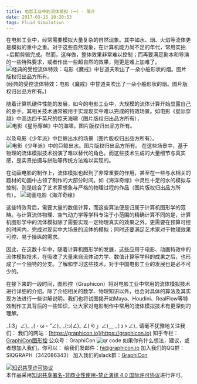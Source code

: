 ```yaml
---
title: 电影工业中的流体模拟（一）- 简介
date: 2017-03-15 10:20:53
tags: Fluid Simulation
---
```


在电影工业中，经常需要模拟大量复杂的自然现象。其中如水、烟、火焰等流体更是模拟的重中之重。对于这些自然现象，在计算机能力尚不足的年代，常用实拍+后期剪辑完成。然而，这样做，整体效果非常难以控制；而再要满足剧本和导演的一些特殊要求，或者作出一些超自然的效果，则更是难上加难了。
![经典的受控流体特效：电影《魔戒》中甘道夫吹出了一朵小船形状的烟。图片版权归出品方所有。](https://i.imgur.com/b7ZoFhi.gif)
(经典的受控流体特效：电影《魔戒》中甘道夫吹出了一朵小船形状的烟。图片版权归出品方所有。)

随着计算机硬件性能的发展，如今的电影工业中，大规模的流体计算开始显露自己的身手。其相关技术通常被用于实现现实中难以完成的特效场景。如电影《星际穿越》中高达四千英尺的惊天海啸（图片版权归出品方所有），
![电影《星际穿越》中的海啸。图片版权归出品方所有。](https://i.imgur.com/8AWV12z.jpg)

以及电影《少年派》中巨鲸出水的场景（图片版权归出品方所有）。
![电影《少年派》中的巨鲸出水。图片版权归出品方所有。](https://i.imgur.com/i0Nft5Y.jpg)
在这些场景中，基于物理的流体模拟技术扮演了难以替代的角色。而这些技术生成的大量细节与真实感，是实景拍摄与拼贴等传统方法难以实现的。

在动画电影的制作上，流体模拟也起到了非常重要的作用，甚至在一些与水相关的题材的动画中占领了制作的大部分时间。如《海洋奇缘》中灵性十足的水的模拟与控制，则是综合了艺术家想象与严格的物理过程的作品（图片版权归出品方所有）。
![动画电影《海洋奇缘》](https://i.imgur.com/qiz6IFp.gif)

这些特效背后，需要大量的数值计算，而这些算法便是归属于计算机图形学的范畴。与计算流体物理、空气动力学等学科专注于小范围的精确计算不同的是，计算机图形学中的流体模拟除了需要实现一定物理真实的效果之外，更需要在预算可控的时间内，完成对现实中大场景的流体的模拟；同时还要满足艺术家对于物理效果可控、易于操纵的需求。

因此，在这数十年中，随着计算机图形学的发展，这些应用于电影、动画特效中的流体模拟技术，在吸收了大量来自流体动力学、数值计算等学科的成果之后，也形成了一个独特的分支。了解和学习这些技术，对于中国电影工业的发展也是必不可少的。

在接下来的一段时间，图形控（Graphicon）将对电影工业中常用的流体模拟技术进行详细的介绍。除了介绍相关的数学、物理知识以外，也会对具体的算法及其实现方法进行一些讲解说明。我们也将试图揭开如Maya、Houdini、RealFlow等特效制作工具背后的一些知识，让大家对电影制作中常用的流体模拟技术有更深刻的理解。

\_(:3」∠)\_ \_(・ω・”∠)\_ \_(:з)∠)\_ ∠( ᐛ 」∠)＿ \_(:зゝ∠)\_
请毫不犹豫地关注我们：
我们的网站：[https://graphicon.io](https://graphicon.io)
知乎专栏：[GraphiCon图形控](https://zhuanlan.zhihu.com/graphicon)
公众号：GraphiCon
![qr code](https://ooo.0o0.ooo/2017/03/12/58c52755a9463.jpg)
如果你有什么想法，建议，或者想加入我们，你可以：
给我们发邮件：[hi@graphicon.io](mailto:hi@graphicon.io)
加入我们的QQ群：SIQGRAPH（342086343）
加入我们的slack群：[GraphiCon](https://graphicon.herokuapp.com/)

<a rel="license" href="http://creativecommons.org/licenses/by-nc-nd/4.0/"><img alt="知识共享许可协议" style="border-width:0" src="https://i.creativecommons.org/l/by-nc-nd/4.0/88x31.png" /></a><br />本作品采用<a rel="license" href="http://creativecommons.org/licenses/by-nc-nd/4.0/">知识共享署名-非商业性使用-禁止演绎 4.0 国际许可协议</a>进行许可。
